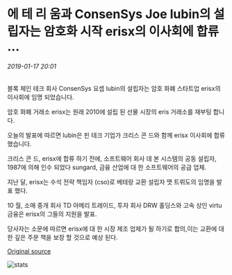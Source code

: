 # 에 테 리 움과 ConsenSys Joe lubin의 설립자는 암호화 시작 erisx의 이사회에 합류 ...

###### 2019-01-17 20:01

블록 체인 테크 회사 ConsenSys 요셉 lubin의 설립자는 암호 화폐 스타트업 erisx의 이사회에 임명 되었습니다.

암호 화폐 거래소 erisx는 원래 2010에 설립 된 선물 시장의 eris 거래소를 재부팅 합니다.

오늘의 발표에 따르면 lubin은 핀 테크 기업가 크리스 콘 드와 함께 erisx 이사회에 합류 했습니다.

크리스 콘 드, erisx에 합류 하기 전에, 소프트웨어 회사 데 본 시스템의 공동 설립자, 1987에 의해 인수 되었다 sungard, 금융 산업에 대 한 소프트웨어의 공급 업체.

지난 달, erisx는 수석 전략 책임자 (cso)로 베테랑 교환 설립자 맷 트뤼도의 임명을 발표 했다.

10 월, 소매 중개 회사 TD 아메리 트레이드, 투자 회사 DRW 홀딩스와 고속 상인 virtu 금융은 erisx의 그들의 지원을 발표.

당사자는 소문에 따르면 erisx에 대 한 시장 제조 업체가 될 하기로 합의,이는 교환에 대 한 깊은 주문 책을 보장 할 것으로 예상 된다.

[Original source](https://cointelegraph.com/news/founder-of-ethereum-and-consensys-joe-lubin-joins-board-of-directors-of-crypto-startup-erisx)

![stats](https://c.statcounter.com/11760860/0/a89fa40b/1/ "stats")
